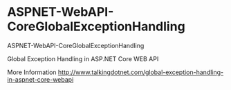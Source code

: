 # ASPNET-WebAPI-CoreGlobalExceptionHandling
ASPNET-WebAPI-CoreGlobalExceptionHandling

Global Exception Handling in ASP.NET Core WEB API

More Information <a href="http://www.talkingdotnet.com/global-exception-handling-in-aspnet-core-webapi/">http://www.talkingdotnet.com/global-exception-handling-in-aspnet-core-webapi</a>
